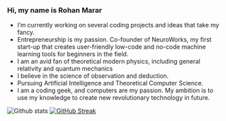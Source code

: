 ### Hi, my name is Rohan Marar


-    I’m currently working on several coding projects and ideas that take my fancy.
-    Entrepreneurship is my passion. Co-founder of NeuroWorks, my first start-up that creates user-friendly low-code and no-code machine learning tools for      beginners in the field. 
-    I am an avid fan of theoretical modern physics, including general relativity and quantum mechanics
-    I believe in the science of observation and deduction.
-    Pursuing Artificial Intelligence and Theoretical Computer Science.
-    I am a coding geek, and computers are my passion. My ambition is to use my knowledge to create new revolutionary technology in future.    


![Github stats](https://github-readme-stats.vercel.app/api?username=Rohan5manza&theme=midnight-purple&show_icons=true&count_private=true)
[![GitHub Streak](https://streak-stats.demolab.com?user=Rohan5manza&theme=violet-dark&hide_border=true)](https://git.io/streak-stats)
